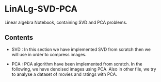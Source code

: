 # LinALg-SVD-PCA
Linear algebra Notebook, containing SVD and PCA problems.

## Contents

- SVD : 
	In this section we have implemented SVD from scratch then we will use in order to compress images.

- PCA :
	PCA algorithm have been implemented from scratch. In the following, we have denoised images using PCA. Also in other file, we try to analyse a dataset of movies and ratings with PCA. 
